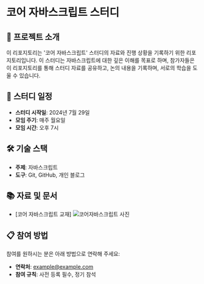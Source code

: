 # 코어 자바스크립트 스터디

## 🚀 프로젝트 소개

이 리포지토리는 '코어 자바스크립트' 스터디의 자료와 진행 상황을 기록하기 위한 리포지토리입니다. 이 스터디는 자바스크립트에 대한 깊은 이해를 목표로 하며, 참가자들은 이 리포지토리를 통해 스터디 자료를 공유하고, 논의 내용을 기록하며, 서로의 학습을 도울 수 있습니다.

## 📅 스터디 일정

- **스터디 시작일**: 2024년 7월 29일
- **모임 주기**: 매주 월요일
- **모임 시간**: 오후 7시

## 🛠️ 기술 스택

- **주제**: 자바스크립트 
- **도구**: Git, GitHub, 개인 블로그

## 📚 자료 및 문서
- [코어 자바스크립트 교재]
![코어자바스크립트 사진](https://github.com/user-attachments/assets/39920d36-3a69-456e-93ee-ae7a09c03e87)



## 📋 참여 방법

참여를 원하시는 분은 아래 방법으로 연락해 주세요:
- **연락처**: example@example.com
- **참여 규칙**: 사전 등록 필수, 정기 참석
